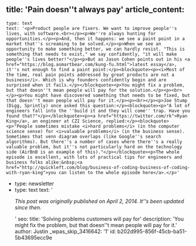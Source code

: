 title: 'Pain doesn''t always pay'
article_content:
  -
    type: text
    text: '<p>Product people are fixers. We want to improve people''s lives, with software.<br></p><p>We''re always hunting for opportunities.</p><p>And, then it happens: we see a paint point in a market that''s screaming to be solved.</p><p>When we see an opportunity to make something better, we can hardly resist. "This is something that needs to exist," we say confidently, "it will make people''s lives better!"</p><p>But as Jason Cohen points out in his <a href="https://blog.asmartbear.com/kung-fu.html">latest essay</a>, it''s not enough to find a paint point:</p><blockquote><p><i>Most of the time, real pain points addressed by great products are not a business</i>. Which is why founders confidently begin and are surprised when it fails.</p></blockquote><p>You might fix a problem, but that doesn''t mean people will pay for the solution.</p><p><br></p><p>You might have discovered something that needs to be fixed, but that doesn''t mean people will pay for it.</p><p><br></p><p>Joe Stump (Digg, Sprintly) once asked this question:</p><blockquote><p>"A lot of engineers fall into the ''build it and they will come'' trap. Have you found that?"</p></blockquote><p><a href="https://twitter.com/rk">Ryan King</a>, an engineer at CZI Science, replied:</p><blockquote><p>"People sometimes mistake <i>hard problems</i> (in the computer science sense) for <i>valuable problems</i> (in the business sense). Sometimes that venn diagram overlaps (like Google''s search algorithms). But there''s a number of cases where there''s a really valuable problem, but it''s not particularly hard on the technology side (AirBnB is an example of this)."</p></blockquote><p>The whole episode is excellent, with lots of practical tips for engineers and business folks alike:&nbsp;<a href="http://quickleft.com/blog/business-of-coding-business-of-coding-with-ryan-king">you can listen to the whole episode here</a>.</p>'
  -
    type: newsletter
  -
    type: text
    text: '<p><i>This post was originally published on April 2, 2014. It''s been updated since then.</i></p>'
seo:
  title: 'Solving problems customers will pay for'
  description: 'You might fix the problem, but that doesn''t mean people will pay for it.'
author: Justin
_wpas_skip_3416642: '1'
id: b202d995-856f-45cb-ba51-5b43695ecc9e
